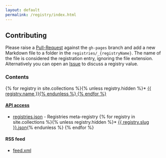 ```yaml
---
layout: default
permalink: /registry/index.html
---
```


## Contributing

Please raise a [Pull-Request](https://github.com/OAI/OpenAPI-Specification/pulls) against the `gh-pages` branch and add a new Markdown file to a folder in the `registries/_{registryName}`. The name of the file is considered the registration entry, ignoring the file extension. Alternatively you can open an [Issue](https://github.com/OAI/OpenAPI-Specification/issues) to discuss a registry value.

### Contents

{% for registry in site.collections %}{% unless registry.hidden %}* <a href="./{{ registry.slug }}">{{ registry.name }}{% endunless %}
{% endfor %}

#### API access

* [registries.json](../api/registries.json) - Registries meta-registry
{% for registry in site.collections %}{% unless registry.hidden %}* <a href="../api/{{ registry.slug }}.json">{{ registry.slug }}.json</a>{% endunless %}
{% endfor %}

#### RSS feed

* [feed.xml](../rss/feed.xml)

